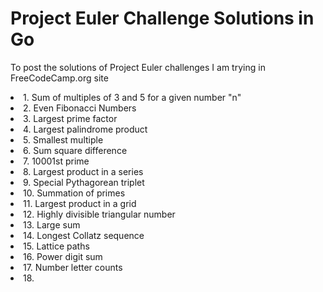 # Project Euler Challenge Solutions in Go
To post the solutions of Project Euler challenges I am trying in FreeCodeCamp.org site

<td>
  <li>1. Sum of multiples of 3 and 5 for a given number "n"
  <li>2. Even Fibonacci Numbers
  <li>3. Largest prime factor
  <li>4. Largest palindrome product
  <li>5. Smallest multiple
  <li>6. Sum square difference
  <li>7. 10001st prime
  <li>8. Largest product in a series
  <li>9. Special Pythagorean triplet
  <li>10. Summation of primes
  <li>11. Largest product in a grid
  <li>12. Highly divisible triangular number
  <li>13. Large sum
  <li>14. Longest Collatz sequence
  <li>15. Lattice paths
  <li>16. Power digit sum
  <li>17. Number letter counts
  <li>18. 
</td>
